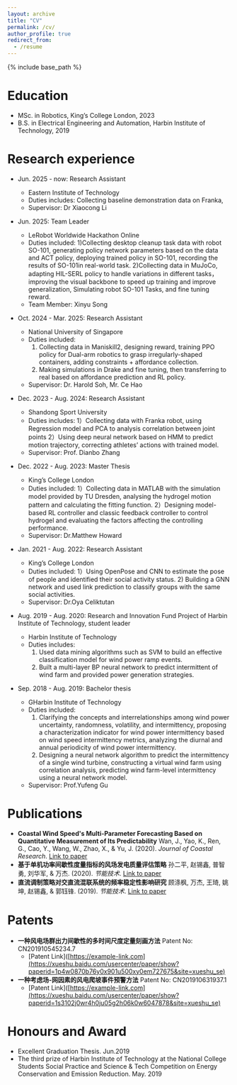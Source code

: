 ```yaml
---
layout: archive
title: "CV"
permalink: /cv/
author_profile: true
redirect_from:
  - /resume
---
```


{% include base_path %}

Education
======
* MSc. in Robotics, King’s College London, 2023
* B.S. in Electrical Engineering and Automation, Harbin Institute of Technology, 2019


Research experience
======
* Jun. 2025 - now: Research Assistant
  * Eastern Institute of Technology
  * Duties includes: Collecting baseline demonstration data on Franka,
  * Supervisor: Dr Xiaocong Li

* Jun. 2025: Team Leader 
  * LeRobot Worldwide Hackathon Online
  * Duties included:
    1)Collecting desktop cleanup task data with robot SO-101, generating policy network parameters based on the data and ACT policy, deploying trained policy in SO-101, recording the results of SO-101in real-world task.
    2)Collecting data in MuJoCo, adapting HIL-SERL policy to handle variations in different tasks，improving the visual backbone to speed up training and improve generalization, Simulating robot SO-101 Tasks, and fine tuning reward.
  * Team Member: Xinyu Song

* Oct. 2024 - Mar. 2025: Research Assistant
  * National University of Singapore
  * Duties included:
    1) Collecting data in Maniskill2, designing reward, training PPO policy for Dual-arm robotics to grasp irregularly-shaped containers, adding constraints + affordance collection.
    2) Making simulations in Drake and fine tuning, then transferring to real based on affordance prediction and RL policy.
  * Supervisor: Dr. Harold Soh, Mr. Ce Hao
  
* Dec. 2023 - Aug. 2024: Research Assistant
  * Shandong Sport University
  * Duties includes:
    1）Collecting data with Franka robot, using Regression model and PCA to analysis correlation between joint points
    2）Using deep neural network based on HMM to predict motion trajectory, correcting athletes’ actions with trained model.
  * Supervisor: Prof. Dianbo Zhang

* Dec. 2022 - Aug. 2023: Master Thesis
  * King’s College London 
  * Duties included:
    1）Collecting data in MATLAB with the simulation model provided by TU Dresden, analysing the hydrogel motion pattern and calculating the fitting function.
    2）Designing model-based RL controller and classic feedback controller to control hydrogel and evaluating the factors affecting the controlling performance.
  * Supervisor: Dr.Matthew Howard

* Jan. 2021 - Aug. 2022: Research Assistant
  * King’s College London 
  * Duties included:
    1）Using OpenPose and CNN to estimate the pose of people and identified their social activity status.
    2) Building a GNN network and used link prediction to classify groups with the same social activities.
  * Supervisor: Dr.Oya Celiktutan

* Aug. 2019 - Aug. 2020: Research and Innovation Fund Project of Harbin Institute of Technology, student leader
  * Harbin Institute of Technology 
  * Duties includes:
    1) Used data mining algorithms such as SVM to build an effective classification model for wind power ramp events.
    2) Built a multi-layer BP neural network to predict intermittent of wind farm and provided power generation strategies.

* Sep. 2018 - Aug. 2019: Bachelor thesis
  * GHarbin Institute of Technology
  * Duties included:
    1) Clarifying the concepts and interrelationships among wind power uncertainty, randomness, volatility, and intermittency, proposing a characterization indicator for wind power intermittency based on wind speed intermittency metrics, analyzing the diurnal and annual periodicity of wind power intermittency.
    2) Designing a neural network algorithm to predict the intermittency of a single wind turbine, constructing a virtual wind farm using correlation analysis, predicting wind farm-level intermittency using a neural network model.
  * Supervisor: Prof.Yufeng Gu


Publications
======
* **Coastal Wind Speed's Multi-Parameter Forecasting Based on Quantitative Measurement of Its Predictability**
  Wan, J., Yao, K., Ren, G., Cao, Y., Wang, W., Zhao, X., & Yu, J. (2020). *Journal of Coastal Research*. [Link to paper](https://meridian.allenpress.com/jcr/article-abstract/115/SI/662/443706/Coastal-Wind-Speed-s-Multi-Parameter-Forecasting)
* **基于单机功率间歇性度量指标的风场发电质量评估策略** 
  孙二平, 赵锡鑫, 普智勇, 刘华军, & 万杰. (2020). *节能技术*. [Link to paper](https://xueshu.baidu.com/usercenter/paper/show?paperid=1w3a0v70p45t0gr07f2h0vm0ka768280&site=xueshu_se)
* **直流调制策略对交直流混联系统的频率稳定性影响研究** 
  顾涤枫, 万杰, 王琦, 姚坤, 赵锡鑫, & 郭钰锋. (2019). *节能技术*. [Link to paper](https://xueshu.baidu.com/usercenter/paper/show?paperid=1k2j00n09g330v80d25v06h05r459404&site=xueshu_se)
  
Patents
======
* **一种风电场群出力间歇性的多时间尺度定量刻画方法**
  Patent No: CN201910545234.7
  * [Patent Link]([https://example-link.com](https://xueshu.baidu.com/usercenter/paper/show?paperid=1p4w0870b76y0x901u500xy0em727675&site=xueshu_se)
* **一种考虑场-网因素的风电爬坡事件预警方法**
  Patent No: CN201910631937.1
  * [Patent Link]([https://example-link.com](https://xueshu.baidu.com/usercenter/paper/show?paperid=1s3102j0wr4h0ju05g2h06k0w6047878&site=xueshu_se)
  
Honours and Award
======
* Excellent Graduation Thesis.  Jun.2019
* The third prize of Harbin Institute of Technology at the National College Students Social Practice and Science & Tech Competition on Energy Conservation and Emission Reduction. May. 2019

  

